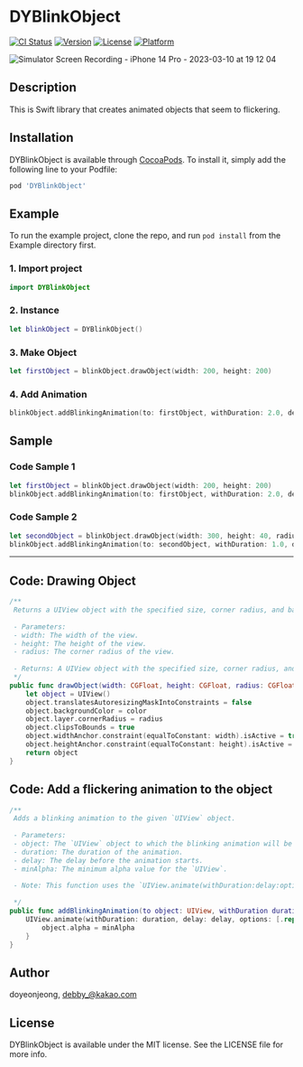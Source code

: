 # DYBlinkObject

[![CI Status](https://img.shields.io/travis/doyeonjeong/DYBlinkObject.svg?style=flat)](https://travis-ci.org/doyeonjeong/DYBlinkObject)
[![Version](https://img.shields.io/cocoapods/v/DYBlinkObject.svg?style=flat)](https://cocoapods.org/pods/DYBlinkObject)
[![License](https://img.shields.io/cocoapods/l/DYBlinkObject.svg?style=flat)](https://cocoapods.org/pods/DYBlinkObject)
[![Platform](https://img.shields.io/cocoapods/p/DYBlinkObject.svg?style=flat)](https://cocoapods.org/pods/DYBlinkObject)

![Simulator Screen Recording - iPhone 14 Pro - 2023-03-10 at 19 12 04](https://user-images.githubusercontent.com/108422901/224291229-ad353959-d34d-421d-93d7-3628cfc56450.gif)

## Description
This is Swift library that creates animated objects that seem to flickering.



## Installation

DYBlinkObject is available through [CocoaPods](https://cocoapods.org). To install
it, simply add the following line to your Podfile:

```ruby
pod 'DYBlinkObject'
```


## Example
To run the example project, clone the repo, and run `pod install` from the Example directory first.


### 1. Import project
```swift
import DYBlinkObject
```

### 2. Instance
```swift
let blinkObject = DYBlinkObject()
```

### 3. Make Object
```swift
let firstObject = blinkObject.drawObject(width: 200, height: 200)
```

### 4. Add Animation
```swift
blinkObject.addBlinkingAnimation(to: firstObject, withDuration: 2.0, delay: 0.0, minAlpha: 0.5)
```

## Sample

### Code Sample 1
```swift
let firstObject = blinkObject.drawObject(width: 200, height: 200)
blinkObject.addBlinkingAnimation(to: firstObject, withDuration: 2.0, delay: 0.0, minAlpha: 0.5)
```

### Code Sample 2
```swift
let secondObject = blinkObject.drawObject(width: 300, height: 40, radius: 10)
blinkObject.addBlinkingAnimation(to: secondObject, withDuration: 1.0, delay: 0.0, minAlpha: 0.2)
```

---

## Code: Drawing Object

```swift
/**
 Returns a UIView object with the specified size, corner radius, and background color, and adds a flickering animation to it.
 
 - Parameters:
 - width: The width of the view.
 - height: The height of the view.
 - radius: The corner radius of the view.
 
 - Returns: A UIView object with the specified size, corner radius, and background color, and a flickering animation.
 */
public func drawObject(width: CGFloat, height: CGFloat, radius: CGFloat = 20, color: UIColor = .white) -> UIView {
    let object = UIView()
    object.translatesAutoresizingMaskIntoConstraints = false
    object.backgroundColor = color
    object.layer.cornerRadius = radius
    object.clipsToBounds = true
    object.widthAnchor.constraint(equalToConstant: width).isActive = true
    object.heightAnchor.constraint(equalToConstant: height).isActive = true
    return object
}
```

## Code: Add a flickering animation to the object
```swift
/**
 Adds a blinking animation to the given `UIView` object.
 
 - Parameters:
 - object: The `UIView` object to which the blinking animation will be added.
 - duration: The duration of the animation.
 - delay: The delay before the animation starts.
 - minAlpha: The minimum alpha value for the `UIView`.
 
 - Note: This function uses the `UIView.animate(withDuration:delay:options:animations:)` method to create the blinking animation.
 
 */
public func addBlinkingAnimation(to object: UIView, withDuration duration: TimeInterval, delay: TimeInterval, minAlpha: CGFloat) {
    UIView.animate(withDuration: duration, delay: delay, options: [.repeat, .autoreverse]) {
        object.alpha = minAlpha
    }
}
```

## Author

doyeonjeong, debby_@kakao.com

## License

DYBlinkObject is available under the MIT license. See the LICENSE file for more info.
